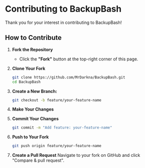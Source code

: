 # Contributing to BackupBash

Thank you for your interest in contributing to BackupBash!

## How to Contribute

1. **Fork the Repository**
   - Click the **"Fork"** button at the top-right corner of this page.

2. **Clone Your Fork**
   ```bash
   git clone https://github.com/MrDarkna/BackupBash.git
   cd BackupBash
   ```

3. **Create a New Branch:**
   ```bash
   git checkout -b feature/your-feature-name
   ```

4. **Make Your Changes**

5. **Commit Your Changes**
   ```bash
   git commit -m "Add feature: your-feature-name"
   ```

6. **Push to Your Fork**
   ```bash
   git push origin feature/your-feature-name
   ```

7. **Create a Pull Request**
    Navigate to your fork on GitHub and click "Compare & pull request".
